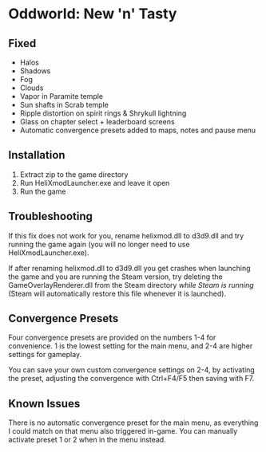 Oddworld: New 'n' Tasty
=======================

Fixed
-----
- Halos
- Shadows
- Fog
- Clouds
- Vapor in Paramite temple
- Sun shafts in Scrab temple
- Ripple distortion on spirit rings & Shrykull lightning
- Glass on chapter select + leaderboard screens
- Automatic convergence presets added to maps, notes and pause menu

Installation
------------
1. Extract zip to the game directory
2. Run HeliXmodLauncher.exe and leave it open
3. Run the game

Troubleshooting
---------------
If this fix does not work for you, rename helixmod.dll to d3d9.dll and try
running the game again (you will no longer need to use HeliXmodLauncher.exe).

If after renaming helixmod.dll to d3d9.dll you get crashes when launching the
game and you are running the Steam version, try deleting the
GameOverlayRenderer.dll from the Steam directory *while Steam is running*
(Steam will automatically restore this file whenever it is launched).

Convergence Presets
-------------------
Four convergence presets are provided on the numbers 1-4 for convenience. 1 is
the lowest setting for the main menu, and 2-4 are higher settings for gameplay.

You can save your own custom convergence settings on 2-4, by activating the
preset, adjusting the convergence with Ctrl+F4/F5 then saving with F7.

Known Issues
------------
There is no automatic convergence preset for the main menu, as everything I
could match on that menu also triggered in-game. You can manually activate
preset 1 or 2 when in the menu instead.
